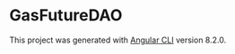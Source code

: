 # GasFutureDAO

This project was generated with [Angular CLI](https://github.com/angular/angular-cli) version 8.2.0.
